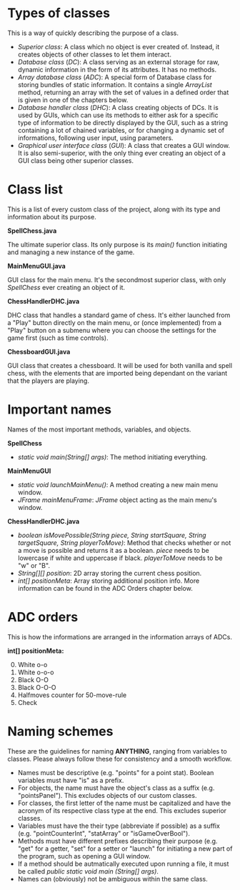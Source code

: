 # Types of classes
This is a way of quickly describing the purpose of a class.

- *Superior class*: A class which no object is ever created of. Instead, it creates objects of other classes to let them interact.
- *Database class* (*DC*): A class serving as an external storage for raw, dynamic information in the form of its attributes. It has no methods.
- *Array database class* (*ADC*): A special form of Database class for storing bundles of static information. It contains a single *ArrayList* method, returning an array with the set of values in a defined order that is given in one of the chapters below.
- *Database handler class* (*DHC*): A class creating objects of DCs. It is used by GUIs, which can use its methods to either ask for a specific type of information to be directly displayed by the GUI, such as a string containing a lot of chained variables, or for changing a dynamic set of informations, following user input, using parameters.
- *Graphical user interface class* (*GUI*): A class that creates a GUI window. It is also semi-superior, with the only thing ever creating an object of a GUI class being other superior classes.
# Class list
This is a list of every custom class of the project, along with its type and information about its purpose.

**SpellChess.java**

The ultimate superior class. Its only purpose is its *main()* function initiating and managing a new instance of the game.

**MainMenuGUI.java**

GUI class for the main menu. It's the secondmost superior class, with only *SpellChess* ever creating an object of it.

**ChessHandlerDHC.java**

DHC class that handles a standard game of chess. It's either launched from a "Play" button directly on the main menu, or (once implemented) from a "Play" button on a submenu where you can choose the settings for the game first (such as time controls).

**ChessboardGUI.java**

GUI class that creates a chessboard. It will be used for both vanilla and spell chess, with the elements that are imported being dependant on the variant that the players are playing.
# Important names
Names of the most important methods, variables, and objects.

**SpellChess**

- *static void main(String[] args)*: The method initiating everything.

**MainMenuGUI**

- *static void launchMainMenu()*: A method creating a new main menu window. 
- *JFrame mainMenuFrame*: *JFrame* object acting as the main menu's window.

**ChessHandlerDHC.java**

- *boolean isMovePossible(String piece, String startSquare, String targetSquare, String playerToMove)*: Method that checks whether or not a move is possible and returns it as a boolean. *piece* needs to be lowercase if white and uppercase if black. *playerToMove* needs to be "w" or "B".
- *String[][] position*: 2D array storing the current chess position.
- *int[] positionMeta*: Array storing additional position info. More information can be found in the ADC Orders chapter below.

# ADC orders
This is how the informations are arranged in the information arrays of ADCs.

**int[] positionMeta:**

0. White o-o
1. White o-o-o
2. Black O-O
3. Black O-O-O
4. Halfmoves counter for 50-move-rule
5. Check
# Naming schemes
These are the guidelines for naming **ANYTHING**, ranging from variables to classes.
Please always follow these for consistency and a smooth workflow.

- Names must be descriptive (e.g. "points" for a point stat). Boolean variables must have "is" as a prefix.
- For objects, the name must have the object's class as a suffix (e.g. "pointsPanel"). This excludes objects of our custom classes.
- For classes, the first letter of the name must be capitalized and have the acronym of its respective class type at the end. This excludes superior classes.
- Variables must have the their type (abbreviate if possible) as a suffix (e.g. "pointCounterInt", "statArray" or "isGameOverBool").
- Methods must have different prefixes describing their purpose (e.g. "get" for a getter, "set" for a setter or "launch" for initiating a new part of the program, such as opening a GUI window.
- If a method should be autmatically executed upon running a file, it must be called *public static void main (String[] args)*.
- Names can (obviously) not be ambiguous within the same class.
